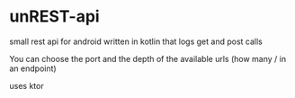 # unREST-api

small rest api for android written in kotlin that logs get and post calls

You can choose the port and the depth of the available urls (how many / in an endpoint)

uses ktor
